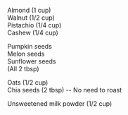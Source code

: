 Almond (1 cup)  
Walnut (1/2 cup)  
Pistachio (1/4 cup)  
Cashew (1/4 cup)  
  
Pumpkin seeds  
Melon seeds  
Sunflower seeds  
(All 2 tbsp)  
  
Oats (1/2 cup)  
Chia seeds (2 tbsp) -- No need to roast  
  
Unsweetened milk powder (1/2 cup)